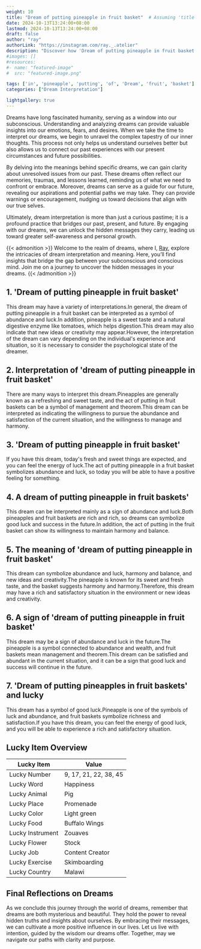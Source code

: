 ```yaml
---
weight: 10
title: "Dream of putting pineapple in fruit basket"  # Assuming 'title' column exists
date: 2024-10-13T13:24:00+08:00
lastmod: 2024-10-13T13:24:00+08:00
draft: false
author: "ray"
authorLink: "https://instagram.com/ray._.atelier"
description: "Discover how 'Dream of putting pineapple in fruit basket' can interpret your future and uncover its significant meanings in your life."
#images: []
#resources:
#- name: "featured-image"
#  src: "featured-image.png"

tags: ['in', 'pineapple', 'putting', 'of', 'Dream', 'fruit', 'basket']
categories: ["Dream Interpretation"]

lightgallery: true
---
```


Dreams have long fascinated humanity, serving as a window into our subconscious. Understanding and analyzing dreams can provide valuable insights into our emotions, fears, and desires. When we take the time to interpret our dreams, we begin to unravel the complex tapestry of our inner thoughts. This process not only helps us understand ourselves better but also allows us to connect our past experiences with our present circumstances and future possibilities.

By delving into the meanings behind specific dreams, we can gain clarity about unresolved issues from our past. These dreams often reflect our memories, traumas, and lessons learned, reminding us of what we need to confront or embrace. Moreover, dreams can serve as a guide for our future, revealing our aspirations and potential paths we may take. They can provide warnings or encouragement, nudging us toward decisions that align with our true selves.

Ultimately, dream interpretation is more than just a curious pastime; it is a profound practice that bridges our past, present, and future. By engaging with our dreams, we can unlock the hidden messages they carry, leading us toward greater self-awareness and personal growth.

{{< admonition >}}
Welcome to the realm of dreams, where I, [Ray](https://instagram.com/ray._.atelier), explore the intricacies of dream interpretation and meaning. Here, you’ll find insights that bridge the gap between your subconscious and conscious mind. Join me on a journey to uncover the hidden messages in your dreams.
{{< /admonition >}}


## 1. 'Dream of putting pineapple in fruit basket'
This dream may have a variety of interpretations.In general, the dream of putting pineapple in a fruit basket can be interpreted as a symbol of abundance and luck.In addition, pineapple is a sweet taste and a natural digestive enzyme like tomatoes, which helps digestion.This dream may also indicate that new ideas or creativity may appear.However, the interpretation of the dream can vary depending on the individual's experience and situation, so it is necessary to consider the psychological state of the dreamer.

## 2. Interpretation of 'dream of putting pineapple in fruit basket'
There are many ways to interpret this dream.Pineapples are generally known as a refreshing and sweet taste, and the act of putting in fruit baskets can be a symbol of management and theorem.This dream can be interpreted as indicating the willingness to pursue the abundance and satisfaction of the current situation, and the willingness to manage and harmony.

## 3. 'Dream of putting pineapple in fruit basket'
If you have this dream, today's fresh and sweet things are expected, and you can feel the energy of luck.The act of putting pineapple in a fruit basket symbolizes abundance and luck, so today you will be able to have a positive feeling for something.

## 4. A dream of putting pineapple in fruit baskets'
This dream can be interpreted mainly as a sign of abundance and luck.Both pineapples and fruit baskets are rich and rich, so dreams can symbolize good luck and success in the future.In addition, the act of putting in the fruit basket can show its willingness to maintain harmony and balance.

## 5. The meaning of 'dream of putting pineapple in fruit basket'
This dream can symbolize abundance and luck, harmony and balance, and new ideas and creativity.The pineapple is known for its sweet and fresh taste, and the basket suggests harmony and harmony.Therefore, this dream may have a rich and satisfactory situation in the environment or new ideas and creativity.

## 6. A sign of 'dream of putting pineapple in fruit basket'
This dream may be a sign of abundance and luck in the future.The pineapple is a symbol connected to abundance and wealth, and fruit baskets mean management and theorem.This dream can be satisfied and abundant in the current situation, and it can be a sign that good luck and success will continue in the future.

## 7. 'Dream of putting pineapples in fruit baskets' and lucky
This dream has a symbol of good luck.Pineapple is one of the symbols of luck and abundance, and fruit baskets symbolize richness and satisfaction.If you have this dream, you can feel the energy of good luck, and you will be able to experience a rich and satisfactory situation.

## Lucky Item Overview
| Lucky Item          | Value              |
|---------------|--------------------|
| Lucky Number        | 9, 17, 21, 22, 38, 45  |
| Lucky Word          | Happiness |
| Lucky Animal        | Pig |
| Lucky Place         | Promenade     |
| Lucky Color         | Light green     |
| Lucky Food          | Buffalo Wings      |
| Lucky Instrument    | Zouaves |
| Lucky Flower        | Stock    |
| Lucky Job           | Content Creator       |
| Lucky Exercise      | Skimboarding  |
| Lucky Country       | Malawi    |


##  Final Reflections on Dreams

As we conclude this journey through the world of dreams, remember that dreams are both mysterious and beautiful. They hold the power to reveal hidden truths and insights about ourselves. By embracing their messages, we can cultivate a more positive influence in our lives. Let us live with intention, guided by the wisdom our dreams offer. Together, may we navigate our paths with clarity and purpose.
